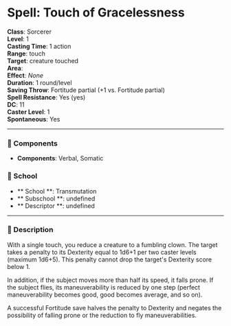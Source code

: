 
# Spell: Touch of Gracelessness
**Class**: Sorcerer  
**Level**: 1  
**Casting Time**: 1 action  
**Range**: touch  
**Target**: creature touched  
**Area**:   
**Effect**: _None_  
**Duration**: 1 round/level  
**Saving Throw**: Fortitude partial (+1 vs. Fortitude partial)  
**Spell Resistance**: Yes (yes)  
**DC**: 11  
**Caster Level**: 1  
**Spontaneous**: Yes

---

### 🔮 Components
- **Components**: Verbal, Somatic

### 🏫 School
- ** School **: Transmutation
- ** Subschool **: undefined
- ** Descriptor **: undefined
---

### 📜 Description
With a single touch, you reduce a creature to a fumbling clown. The target takes a penalty to its Dexterity equal to 1d6+1 per two caster levels (maximum 1d6+5). This penalty cannot drop the target's Dexterity score below 1. 

In addition, if the subject moves more than half its speed, it falls prone. If the subject flies, its maneuverability is reduced by one step (perfect maneuverability becomes good, good becomes average, and so on). 

A successful Fortitude save halves the penalty to Dexterity and negates the possibility of falling prone or the reduction to fly maneuverabilities.
